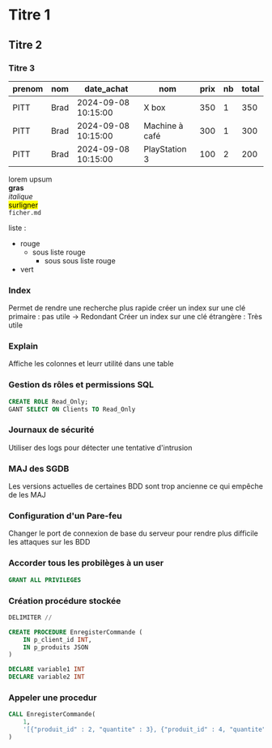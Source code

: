 # Titre 1
## Titre 2
### Titre 3

|prenom|nom|date_achat|nom|prix|nb|total|
|---|---|---|---|---|---|---|
|PITT|Brad|2024-09-08 10:15:00|X box|350|1|350|
|PITT|Brad|2024-09-08 10:15:00|Machine à café|300|1|300|
|PITT|Brad|2024-09-08 10:15:00|PlayStation 3|100|2|200|

lorem upsum  
**gras**  
*italique*  
<mark>surligner</mark>  
<code>ficher.md</code>

liste :  
- rouge
    - sous liste rouge
        - sous sous liste rouge
- vert

### Index
Permet de rendre une recherche plus rapide
créer un index sur une clé primaire : pas utile -> Redondant
Créer un index sur une clé étrangère : Très utile

### Explain
Affiche les colonnes et leurr utilité dans une table

### Gestion ds rôles et permissions SQL
```sql
CREATE ROLE Read_Only;
GANT SELECT ON Clients TO Read_Only
```

### Journaux de sécurité
Utiliser des logs pour détecter une tentative d'intrusion

### MAJ des SGDB
Les versions actuelles de certaines BDD sont trop ancienne ce qui empêche de les MAJ

### Configuration d'un Pare-feu
Changer le port de connexion de base du serveur pour rendre plus difficile les attaques sur les BDD

### Accorder tous les probilèges à un user
```sql
GRANT ALL PRIVILEGES
```

### Création procédure stockée
```sql
DELIMITER //

CREATE PROCEDURE EnregisterCommande (
    IN p_client_id INT,
    IN p_produits JSON
)
```

```sql
DECLARE variable1 INT
DECLARE variable2 INT
```
### Appeler une procedur

```sql
CALL EnregisterCommande(
    1,
    '[{"produit_id" : 2, "quantite" : 3}, {"produit_id" : 4, "quantite" : 5}]'
)
```

